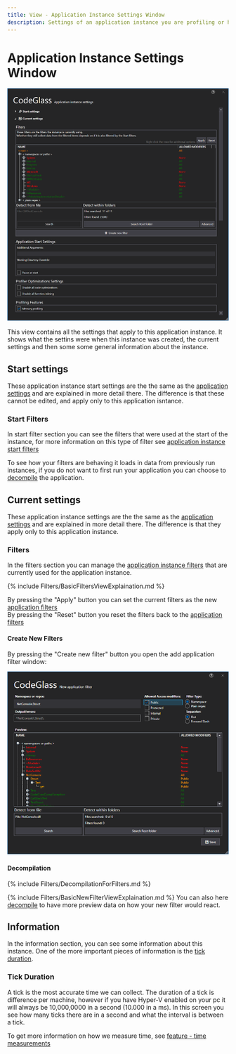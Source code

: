 ```yaml
---
title: View - Application Instance Settings Window
description: Settings of an application instance you are profiling or have profiled.
---
```

# Application Instance Settings Window
![assets/img/AppInstanceSettingsWindow/AppInstanceSettingsWindow.png](../../assets/img/AppInstanceSettingsWindow/AppInstanceSettingsWindow.png)

This view contains all the settings that apply to this application instance. It shows what the settins were when this instance was created, the current settings and then some some general information about the instance.

## Start settings
These application instance start settings are the the same as the [application settings](ApplicationSettingsWindow.md) and are explained in more detail there. The difference is that these cannot be edited, and apply only to this application isntance.
### Start Filters
In start filter section you can see the filters that were used at the start of the instance, for more information on this type of filter see [application instance start filters](../features/ProfilingDataFiltering.md#application-instance-start-filters)

To see how your filters are behaving it loads in data from previously run instances, if you do not want to first run your application you can choose to [decompile](#decompilation) the application.

## Current settings
These application instance settings are the the same as the [application settings](ApplicationSettingsWindow.md) and are explained in more detail there. The difference is that they apply only to this application instance.

### Filters
In the filters section you can manage the [application instance filters](../features/ProfilingDataFiltering.md#application-instance-filters) that are currently used for the application instance.

{% include Filters/BasicFiltersViewExplaination.md  %}

By pressing the "Apply" button you can set the current filters as the new [application filters](../features/ProfilingDataFiltering.md#application-filters)<br>
By pressing the "Reset" button you reset the filters back to the [application filters](../features/ProfilingDataFiltering.md#application-filters)

#### Create New Filters
By pressing the "Create new filter" button you open the add application filter window:

![assets/img/ApplicationSettingsWindow/AddApplicationFilter.png](../../assets/img/ApplicationSettingsWindow/AddApplicationFilter.png)

#### Decompilation
{% include Filters/DecompilationForFilters.md %}

{% include Filters/BasicNewFilterViewExplaination.md  %}
You can also here [decompile](#decompilation) to have more preview data on how your new filter would react.

## Information
In the information section, you can see some information about this instance. One of the more important pieces of information is the [tick duration](#tick-duration).

### Tick Duration
A tick is the most accurate time we can collect. The duration of a tick is difference per machine, however if you have Hyper-V enabled on your pc it will always be 10,000,0000 in a second (10.000 in a ms).
In this screen you see how many ticks there are in a second and what the interval is between a tick. 

To get more information on how we measure time, see [feature - time measurements](../features/TimeMessurement.md)